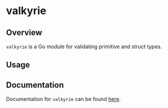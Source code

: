 # valkyrie

## Overview

`valkyrie` is a Go module for validating primitive and struct types.

## Usage

## Documentation

Documentation for `valkyrie` can be found [here](https://pkg.go.dev/github.com/jordanhasgul/sentinel).

